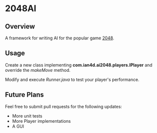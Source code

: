 # 2048AI


## Overview

A framework for writing AI for the popular game [2048](https://github.com/gabrielecirulli/2048).


## Usage

Create a new class implementing **com.ian4d.ai2048.players.IPlayer** and override the _makeMove_ method.

Modify and execute _Runner.java_ to test your player's performance.


## Future Plans

Feel free to submit pull requests for the following updates:

* More unit tests
* More Player implementations
* A GUI

